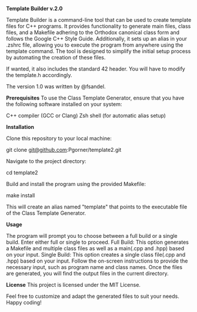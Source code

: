**Template Builder v.2.0**

Template Builder is a command-line tool that can be used to create template files for C++ programs. It provides functionality to generate main files, class files, and a Makefile adhering to the Orthodox canonical class form and follows the Google C++ Style Guide.
Additionally, it sets up an alias in your .zshrc file, allowing you to execute the program from anywhere using the template command. The tool is designed to simplify the initial setup process by automating the creation of these files.


If wanted, it also includes the standard 42 header. You will have to modify the template.h accordingly.


The version 1.0 was written by @fsandel.

**Prerequisites**
To use the Class Template Generator, ensure that you have the following software installed on your system:

C++ compiler (GCC or Clang)
Zsh shell (for automatic alias setup)

**Installation**

Clone this repository to your local machine:

git clone git@github.com:Pgorner/template2.git

Navigate to the project directory:

cd template2

Build and install the program using the provided Makefile:

make install

This will create an alias named "template" that points to the executable file of the Class Template Generator.

**Usage**

The program will prompt you to choose between a full build or a single build. Enter either full or single to proceed.
Full Build: This option generates a Makefile and multiple class files as well as a main(.cpp and .hpp) based on your input.
Single Build: This option creates a single class file(.cpp and .hpp) based on your input.
Follow the on-screen instructions to provide the necessary input, such as program name and class names.
Once the files are generated, you will find the output files in the current directory.

**License**
This project is licensed under the MIT License.

Feel free to customize and adapt the generated files to suit your needs. Happy coding!

